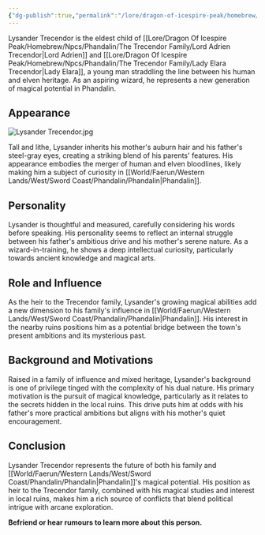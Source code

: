 ```yaml
---
{"dg-publish":true,"permalink":"/lore/dragon-of-icespire-peak/homebrew/npcs/phandalin/the-trecendor-family/lysander-trecendor/"}
---
```


Lysander Trecendor is the eldest child of [[Lore/Dragon Of Icespire Peak/Homebrew/Npcs/Phandalin/The Trecendor Family/Lord Adrien Trecendor\|Lord Adrien]] and [[Lore/Dragon Of Icespire Peak/Homebrew/Npcs/Phandalin/The Trecendor Family/Lady Elara Trecendor\|Lady Elara]], a young man straddling the line between his human and elven heritage. As an aspiring wizard, he represents a new generation of magical potential in Phandalin.

## Appearance

![Lysander Trecendor.jpg](/img/user/Images/Characters/npcs/Phandalin/Trecendor%20Family/Lysander%20Trecendor.jpg)

Tall and lithe, Lysander inherits his mother's auburn hair and his father's steel-gray eyes, creating a striking blend of his parents' features. His appearance embodies the merger of human and elven bloodlines, likely making him a subject of curiosity in [[World/Faerun/Western Lands/West/Sword Coast/Phandalin/Phandalin\|Phandalin]].

## Personality

Lysander is thoughtful and measured, carefully considering his words before speaking. His personality seems to reflect an internal struggle between his father's ambitious drive and his mother's serene nature. As a wizard-in-training, he shows a deep intellectual curiosity, particularly towards ancient knowledge and magical arts.

## Role and Influence

As the heir to the Trecendor family, Lysander's growing magical abilities add a new dimension to his family's influence in [[World/Faerun/Western Lands/West/Sword Coast/Phandalin/Phandalin\|Phandalin]]. His interest in the nearby ruins positions him as a potential bridge between the town's present ambitions and its mysterious past.

## Background and Motivations

Raised in a family of influence and mixed heritage, Lysander's background is one of privilege tinged with the complexity of his dual nature. His primary motivation is the pursuit of magical knowledge, particularly as it relates to the secrets hidden in the local ruins. This drive puts him at odds with his father's more practical ambitions but aligns with his mother's quiet encouragement.

## Conclusion

Lysander Trecendor represents the future of both his family and [[World/Faerun/Western Lands/West/Sword Coast/Phandalin/Phandalin\|Phandalin]]'s magical potential. His position as heir to the Trecendor family, combined with his magical studies and interest in local ruins, makes him a rich source of conflicts that blend political intrigue with arcane exploration.

**Befriend or hear rumours to learn more about this person.**